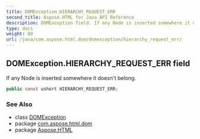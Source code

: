 ```yaml
---
title: DOMException.HIERARCHY_REQUEST_ERR
second_title: Aspose.HTML for Java API Reference
description: DOMException field. If any Node is inserted somewhere it doesnt belong
type: docs
weight: 80
url: /java/com.aspose.html.dom/domexception/hierarchy_request_err/
---
```

## DOMException.HIERARCHY_REQUEST_ERR field

If any Node is inserted somewhere it doesn't belong.

```java
public const ushort HIERARCHY_REQUEST_ERR;
```

### See Also

* class [DOMException](../)
* package [com.aspose.html.dom](../../../com.aspose.html.dom/)
* package [Aspose.HTML](../../../)
